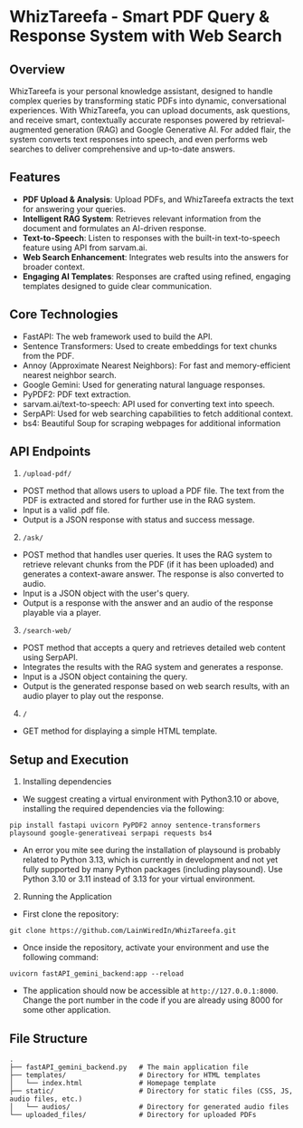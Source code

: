 # WhizTareefa - Smart PDF Query & Response System with Web Search

## Overview

WhizTareefa is your personal knowledge assistant, designed to handle complex queries by transforming static PDFs into dynamic, conversational experiences. With WhizTareefa, you can upload documents, ask questions, and receive smart, contextually accurate responses powered by retrieval-augmented generation (RAG) and Google Generative AI. For added flair, the system converts text responses into speech, and even performs web searches to deliver comprehensive and up-to-date answers.

## Features
- **PDF Upload & Analysis**: Upload PDFs, and WhizTareefa extracts the text for answering your queries.
- **Intelligent RAG System**: Retrieves relevant information from the document and formulates an AI-driven response.
- **Text-to-Speech**: Listen to responses with the built-in text-to-speech feature using API from sarvam.ai.
- **Web Search Enhancement**: Integrates web results into the answers for broader context.
- **Engaging AI Templates**: Responses are crafted using refined, engaging templates designed to guide clear communication.

## Core Technologies
- FastAPI: The web framework used to build the API.
- Sentence Transformers: Used to create embeddings for text chunks from the PDF.
- Annoy (Approximate Nearest Neighbors): For fast and memory-efficient nearest neighbor search.
- Google Gemini: Used for generating natural language responses.
- PyPDF2: PDF text extraction.
- sarvam.ai/text-to-speech: API used for converting text into speech.
- SerpAPI: Used for web searching capabilities to fetch additional context.
- bs4: Beautiful Soup for scraping webpages for additional information

## API Endpoints

1. ```/upload-pdf/```
- POST method that allows users to upload a PDF file. The text from the PDF is extracted and stored for further use in the RAG system.
- Input is a valid .pdf file.
- Output is a JSON response with status and success message.
2. ```/ask/```
- POST method that handles user queries. It uses the RAG system to retrieve relevant chunks from the PDF (if it has been uploaded) and generates a context-aware answer. The response is also converted to audio.
- Input is a JSON object with the user's query.
- Output is a response with the answer and an audio of the response playable via a player.
3. ```/search-web/```
- POST method that accepts a query and retrieves detailed web content using SerpAPI.
- Integrates the results with the RAG system and generates a response.
- Input is a JSON object containing the query.
- Output is the generated response based on web search results, with an audio player to play out the response.
4. ```/```
- GET method for displaying a simple HTML template.

## Setup and Execution

1. Installing dependencies
- We suggest creating a virtual environment with Python3.10 or above, installing the required dependencies via the following:
```
pip install fastapi uvicorn PyPDF2 annoy sentence-transformers playsound google-generativeai serpapi requests bs4
```
- An error you mite see during the installation of playsound is probably related to Python 3.13, which is currently in development and not yet fully supported by many Python packages (including playsound). Use Python 3.10 or 3.11 instead of 3.13 for your virtual environment.
2. Running the Application
- First clone the repository:
```
git clone https://github.com/LainWiredIn/WhizTareefa.git
```
- Once inside the repository, activate your environment and use the following command:
```
uvicorn fastAPI_gemini_backend:app --reload
```
- The application should now be accessible at ```http://127.0.0.1:8000```. Change the port number in the code if you are already using 8000 for some other application.
## File Structure
```
.
├── fastAPI_gemini_backend.py   # The main application file
├── templates/                  # Directory for HTML templates
│   └── index.html              # Homepage template
├── static/                     # Directory for static files (CSS, JS, audio files, etc.)
│   └── audios/                 # Directory for generated audio files
└── uploaded_files/             # Directory for uploaded PDFs

```


